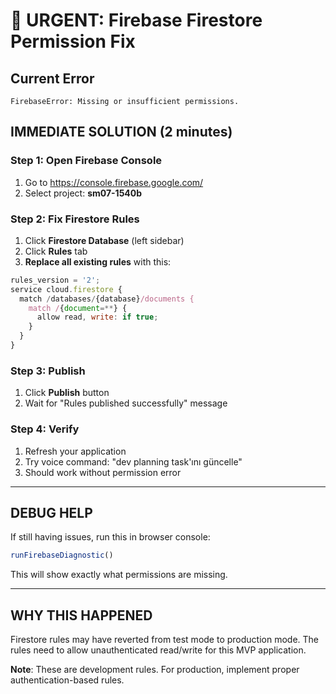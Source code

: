 # 🚨 URGENT: Firebase Firestore Permission Fix

## Current Error
```
FirebaseError: Missing or insufficient permissions.
```

## IMMEDIATE SOLUTION (2 minutes)

### Step 1: Open Firebase Console
1. Go to https://console.firebase.google.com/
2. Select project: **sm07-1540b**

### Step 2: Fix Firestore Rules
1. Click **Firestore Database** (left sidebar)
2. Click **Rules** tab
3. **Replace all existing rules** with this:

```javascript
rules_version = '2';
service cloud.firestore {
  match /databases/{database}/documents {
    match /{document=**} {
      allow read, write: if true;
    }
  }
}
```

### Step 3: Publish
1. Click **Publish** button
2. Wait for "Rules published successfully" message

### Step 4: Verify
1. Refresh your application
2. Try voice command: "dev planning task'ını güncelle"  
3. Should work without permission error

---

## DEBUG HELP

If still having issues, run this in browser console:
```javascript
runFirebaseDiagnostic()
```

This will show exactly what permissions are missing.

---

## WHY THIS HAPPENED

Firestore rules may have reverted from test mode to production mode. The rules need to allow unauthenticated read/write for this MVP application.

**Note**: These are development rules. For production, implement proper authentication-based rules.